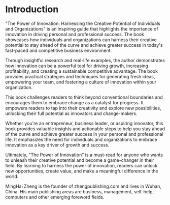 # Introduction

"The Power of Innovation: Harnessing the Creative Potential of Individuals and Organizations" is an inspiring guide that highlights the importance of innovation in driving personal and professional success. The book showcases how individuals and organizations can harness their creative potential to stay ahead of the curve and achieve greater success in today's fast-paced and competitive business environment.

Through insightful research and real-life examples, the author demonstrates how innovation can be a powerful tool for driving growth, increasing profitability, and creating a sustainable competitive advantage. The book provides practical strategies and techniques for generating fresh ideas, empowering your team, and fostering a culture of innovation within your organization.

This book challenges readers to think beyond conventional boundaries and encourages them to embrace change as a catalyst for progress. It empowers readers to tap into their creativity and explore new possibilities, unlocking their full potential as innovators and change-makers.

Whether you're an entrepreneur, business leader, or aspiring innovator, this book provides valuable insights and actionable steps to help you stay ahead of the curve and achieve greater success in your personal and professional life. It emphasizes the need for individuals and organizations to embrace innovation as a key driver of growth and success.

Ultimately, "The Power of Innovation" is a must-read for anyone who wants to unleash their creative potential and become a game-changer in their field. By learning to harness the power of innovation, readers can unlock new opportunities, create value, and make a meaningful difference in the world.




MingHai Zheng is the founder of zhengpublishing.com and lives in Wuhan, China. His main publishing areas are business, management, self-help, computers and other emerging foreword fields.
